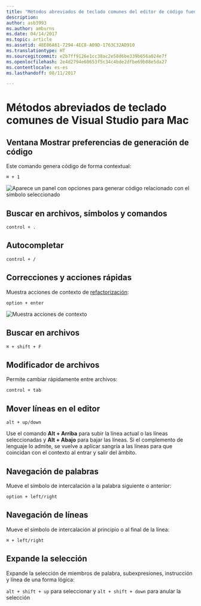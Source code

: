 ```yaml
---
title: "Métodos abreviados de teclado comunes del editor de código fuente"
description: 
author: asb3993
ms.author: amburns
ms.date: 04/14/2017
ms.topic: article
ms.assetid: 48E06A61-7294-4EC8-A09D-1763C32AD910
ms.translationtype: HT
ms.sourcegitcommit: e2b7ff9126e1cc38ac2e58d6be339b656a024e7f
ms.openlocfilehash: 2e4d2794e60653f5c34c4bde2dfbe69b08e5da27
ms.contentlocale: es-es
ms.lasthandoff: 08/11/2017

---
```


# <a name="common-keyboard-shortcuts-in-visual-studio-for-mac"></a>Métodos abreviados de teclado comunes de Visual Studio para Mac

## <a name="show-code-generation-window"></a>Ventana Mostrar preferencias de generación de código

Este comando genera código de forma contextual:

 `⌘ + 1`

![Aparece un panel con opciones para generar código relacionado con el símbolo seleccionado](media/keyboard-shortcuts-image8.png)

## <a name="search-files-symbols-and-commands"></a>Buscar en archivos, símbolos y comandos

`control + .` 

## <a name="autocomplete"></a>Autocompletar 

`control + /` 

## <a name="quick-fixes-and-actions"></a>Correcciones y acciones rápidas

Muestra acciones de contexto de [refactorización](~/refactoring.md):

`option + enter`

![Muestra acciones de contexto](media/keyboard-shortcuts-image9.png)

## <a name="find-in-files"></a>Buscar en archivos

`⌘ + shift + F`

## <a name="file-switcher"></a>Modificador de archivos

Permite cambiar rápidamente entre archivos:

`control + tab`

## <a name="move-lines-around-in-editor"></a>Mover líneas en el editor

`alt + up/down` 

Use el comando **Alt + Arriba** para subir la línea actual o las líneas seleccionadas y **Alt + Abajo** para bajar las líneas. Si el complemento de lenguaje lo admite, se vuelve a aplicar sangría a las líneas para que coincidan con el contexto al entrar y salir del ámbito.

## <a name="word-navigation"></a>Navegación de palabras

Mueve el símbolo de intercalación a la palabra siguiente o anterior:

`option + left/right`

## <a name="line-navigation"></a>Navegación de líneas

Mueve el símbolo de intercalación al principio o al final de la línea:

`⌘ + left/right`

## <a name="expands-the-selection"></a>Expande la selección

Expande la selección de miembros de palabra, subexpresiones, instrucción y línea de una forma lógica:

`alt + shift + up` para seleccionar y `alt + shift + down` para anular la selección

